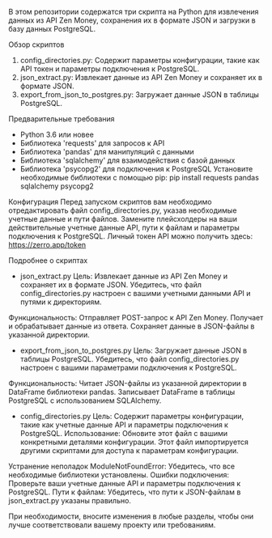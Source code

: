 В этом репозитории содержатся три скрипта на Python для извлечения данных из API Zen Money, сохранения их в формате JSON и загрузки в базу данных PostgreSQL.

Обзор скриптов
1. config_directories.py: Содержит параметры конфигурации, такие как API токен и параметры подключения к PostgreSQL.
2. json_extract.py: Извлекает данные из API Zen Money и сохраняет их в формате JSON.
3. export_from_json_to_postgres.py: Загружает данные JSON в таблицы PostgreSQL.

Предварительные требования
- Python 3.6 или новее
- Библиотека 'requests' для запросов к API
- Библиотека 'pandas' для манипуляций с данными
- Библиотека 'sqlalchemy' для взаимодействия с базой данных
- Библиотека 'psycopg2' для подключения к PostgreSQL
Установите необходимые библиотеки с помощью pip: pip install requests pandas sqlalchemy psycopg2

Конфигурация
Перед запуском скриптов вам необходимо отредактировать файл config_directories.py, указав необходимые учетные данные и пути файлов. Замените плейсхолдеры на ваши действительные учетные данные API, пути к файлам и параметры подключения к PostgreSQL. Личный токен API можно получить здесь: https://zerro.app/token

Подробнее о скриптах
-  json_extract.py
Цель: Извлекает данные из API Zen Money и сохраняет их в формате JSON.
Убедитесь, что файл config_directories.py настроен с вашими учетными данными API и путями к директориям.

Функциональность:
Отправляет POST-запрос к API Zen Money.
Получает и обрабатывает данные из ответа.
Сохраняет данные в JSON-файлы в указанной директории.

- export_from_json_to_postgres.py
Цель: Загружает данные JSON в таблицы PostgreSQL.
Убедитесь, что файл config_directories.py настроен с вашими параметрами подключения к PostgreSQL.

Функциональность:
Читает JSON-файлы из указанной директории в DataFrame библиотеки pandas.
Записывает DataFrame в таблицы PostgreSQL с использованием SQLAlchemy.

- config_directories.py
Цель: Содержит параметры конфигурации, такие как учетные данные API и параметры подключения к PostgreSQL.
Использование: Обновите этот файл с вашими конкретными деталями конфигурации. Этот файл импортируется другими скриптами для доступа к параметрам конфигурации.

Устранение неполадок
ModuleNotFoundError: Убедитесь, что все необходимые библиотеки установлены.
Ошибки подключения: Проверьте ваши учетные данные API и параметры подключения к PostgreSQL.
Пути к файлам: Убедитесь, что пути к JSON-файлам в json_extract.py указаны правильно.

При необходимости, вносите изменения в любые разделы, чтобы они лучше соответствовали вашему проекту или требованиям.
